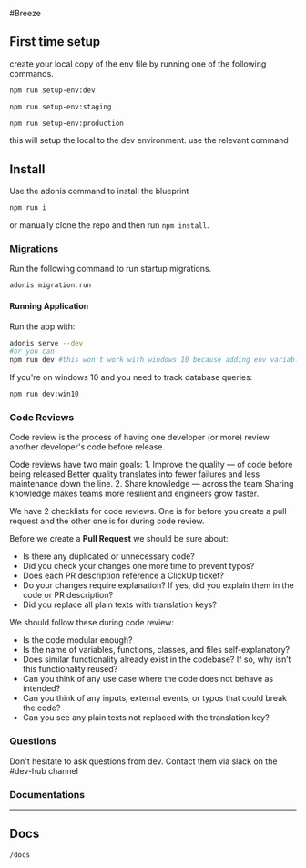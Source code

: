 #Breeze

## First time setup

create your local copy of the env file by running one of the following commands.

```bash
npm run setup-env:dev
```
```bash
npm run setup-env:staging
```
```bash
npm run setup-env:production
```

this will setup the local to the dev environment. use the relevant command



## Install

Use the adonis command to install the blueprint

```bash
npm run i
```

or manually clone the repo and then run `npm install`.

### Migrations

Run the following command to run startup migrations.

```js
adonis migration:run
```

#### Running Application

Run the app with:

```bash
adonis serve --dev
#or you can
npm run dev #this won't work with windows 10 because adding env variables is different there
```

If you're on windows 10 and you need to track database queries:

```bash
npm run dev:win10
```

### Code Reviews

Code review is the process of having one developer (or more) review another
developer's code before release.

Code reviews have two main goals:
	1. Improve the quality — of code before being released
	    Better quality translates into fewer failures and less maintenance down the line.
	2. Share knowledge — across the team
	    Sharing knowledge makes teams more resilient and engineers grow faster.

We have 2 checklists for code reviews. One is for before you create a pull request and the other one is for during code review.

Before we create a **Pull Request** we should be sure about:

- Is there any duplicated or unnecessary code?
- Did you check your changes one more time to prevent typos?
- Does each PR description reference a ClickUp ticket?
- Do your changes require explanation? If yes, did you explain them in the code or PR description?
- Did you replace all plain texts with translation keys?

We should follow these during code review:

- Is the code modular enough?
- Is the name of variables, functions, classes, and files self-explanatory?
- Does similar functionality already exist in the codebase? If so, why isn’t this functionality reused?
- Can you think of any use case where the code does not behave as intended?
- Can you think of any inputs, external events, or typos that could break the code?
- Can you see any plain texts not replaced with the translation key?

### Questions

Don't hesitate to ask questions from dev. Contact them via slack on the #dev-hub channel

### Documentations

---

Docs
---
```/docs```

